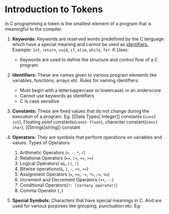 # Introduction to Tokens
In C programming a token is the smallest element of a program that is meaningful to the compiler. 
1. **Keywords:** Keywords are reserved words predefined by the C language which have a special meaning and cannot be used as <u>identifiers.</u> Example: `int`, `return`, `void`, `if`, `else`, `while`, `for`.  K
	Uses:
	- Keywords are used to define the structure and control flow of a C program.

2. **Identifiers:**  These are names given to various program elements like variables, functions, arrays etc.
	Rules for naming identifiers:
	- Must begin with a letter(uppercase or lowercase) or an underscore
	- Cannot use keywords as identifiers
	- C is case sensitive

3. **Constants:** These are fixed values that do not change during the execution of a program. Eg: [[Data Types| Integer]] constants (`const int`), Floating point constants(`const float`), character constant(`const char`), [[Strings|string]] constant

4. **Operators:** They are symbols that perform operations on variables and values. 
	Types of Operators:
	1. Arithmetic Operators (`+`, `-`, `*`, `/`)
	2. Relational Operators (`==`, `!=`, `<=`, `>=`)
	3. Logical Operators( `&&`, `||`, `!`)
	4. Bitwise operations(`&`, `|`, `-`, `<<`, `>>`)
	5. Assignment Operators (`=`, `+=`, `-=`, `*=`, `/=`, `%=`)
	6. Increment and Decrement Operators (`++`, `--`)
	7. Conditional Operators(`?: (ternary operator)`)
	8. Comma Operator (`,`)

5. **Special Symbols:** Characters that have special meanings in C. And are used for various purposes like grouping, punctuation etc. Eg: 